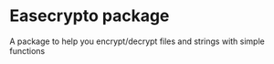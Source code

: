 # Easecrypto package

A package to help you encrypt/decrypt files and strings with simple functions

